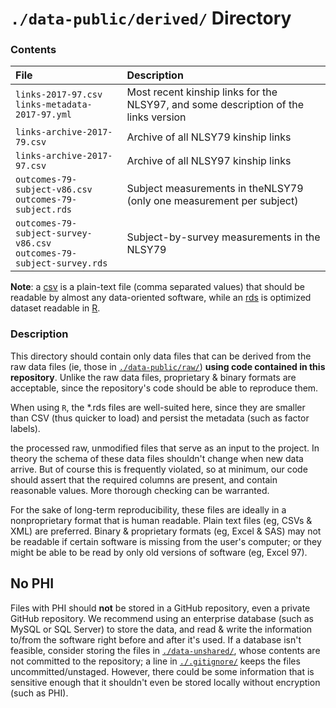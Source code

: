 `./data-public/derived/` Directory
=========

### Contents
| File                                                                      | Description                                                                         |
|:--------------------------------------------------------------------------|:------------------------------------------------------------------------------------|
| `links-2017-97.csv`<br/>`links-metadata-2017-97.yml`                      | Most recent kinship links for the NLSY97, and some description of the links version |
| `links-archive-2017-79.csv`                                               | Archive of all NLSY79 kinship links                                                 |
| `links-archive-2017-97.csv`                                               | Archive of all NLSY97 kinship links                                                 |
| `outcomes-79-subject-v86.csv`<br/>`outcomes-79-subject.rds`               | Subject measurements in theNLSY79 (only one measurement per subject)                |
| `outcomes-79-subject-survey-v86.csv`<br/>`outcomes-79-subject-survey.rds` | Subject-by-survey measurements in the NLSY79                                        |

**Note**: a [csv](https://en.wikipedia.org/wiki/Comma-separated_values) is a plain-text file (comma separated values) that should be readable by almost any data-oriented software, while an [rds](https://www.rdocumentation.org/packages/base/versions/3.4.3/topics/readRDS) is optimized dataset readable in [R](https://www.r-project.org/).




### Description

This directory should contain only data files that can be derived from the raw data files (ie, those in [`./data-public/raw/`](./data-public/raw/)) **using code contained in this repository**.  Unlike the raw data files, proprietary & binary formats are acceptable, since the repository's code should be able to reproduce them.

When using `R`, the *.rds files are well-suited here, since they are smaller than CSV (thus quicker to load) and persist the metadata (such as factor labels).

the processed raw, unmodified files that serve as an input to the project.  In theory the schema of these data files shouldn't change when new data arrive.  But of course this is frequently violated, so at minimum, our code should assert that the required columns are present, and contain reasonable values.  More thorough checking can be warranted.

For the sake of long-term reproducibility, these files are ideally in a nonproprietary format that is human readable.  Plain text files (eg, CSVs & XML) are preferred. Binary & proprietary formats (eg, Excel & SAS) may not be readable if certain software is missing from the user's computer; or they might be able to be read by only old versions of software (eg, Excel 97).

## No PHI
Files with PHI should **not** be stored in a GitHub repository, even a private GitHub repository.  We recommend using an enterprise database (such as MySQL or SQL Server) to store the data, and read & write the information to/from the software right before and after it's used.  If a database isn't feasible, consider storing the files in [`./data-unshared/`](./data-unshared/), whose contents are not committed to the repository; a line in [`./.gitignore/`](./.gitignore/) keeps the files uncommitted/unstaged.  However, there could be some information that is sensitive enough that it shouldn't even be stored locally without encryption (such as PHI).
